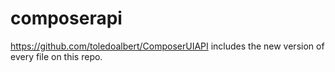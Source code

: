 composerapi
===========

https://github.com/toledoalbert/ComposerUIAPI includes the new version of every file on this repo.
